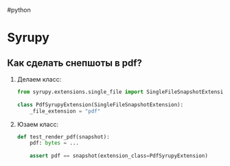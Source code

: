 #python 

# Syrupy

## Как сделать снепшоты в pdf?

1. Делаем класс:

	```python
	from syrupy.extensions.single_file import SingleFileSnapshotExtension  
	  
	class PdfSyrupyExtension(SingleFileSnapshotExtension):  
		_file_extension = "pdf"
	```

2. Юзаем класс:

	```python
	def test_render_pdf(snapshot):  
		pdf: bytes = ...
	  
		assert pdf == snapshot(extension_class=PdfSyrupyExtension)
	```